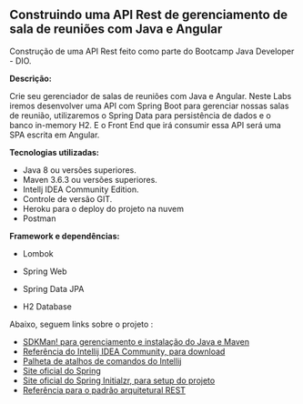 ## Construindo uma API Rest de gerenciamento  de sala de reuniões com Java e Angular 



Construção de uma API Rest feito como parte do Bootcamp Java Developer - DIO.



**Descrição:**

Crie seu gerenciador de salas de reuniões com Java e Angular. Neste Labs iremos desenvolver uma API com Spring Boot para gerenciar nossas salas de reunião, utilizaremos o Spring Data para persistência de dados e o banco in-memory H2. E o Front End que irá consumir essa API será uma SPA escrita em Angular.



**Tecnologias utilizadas:**

- Java 8 ou versões superiores.
- Maven 3.6.3 ou versões superiores.
- Intellj IDEA Community Edition.
- Controle de versão GIT.
- Heroku para o deploy do projeto na nuvem
- Postman



**Framework e dependências:**

- Lombok


- Spring Web
- Spring Data JPA
- H2 Database



Abaixo, seguem links sobre o projeto :

- [SDKMan! para gerenciamento e instalação do Java e Maven](https://sdkman.io/)
- [Referência do Intellij IDEA Community, para download](https://www.jetbrains.com/idea/download)
- [Palheta de atalhos de comandos do Intellij](https://resources.jetbrains.com/storage/products/intellij-idea/docs/IntelliJIDEA_ReferenceCard.pdf)
- [Site oficial do Spring](https://spring.io/)
- [Site oficial do Spring Initialzr, para setup do projeto](https://start.spring.io/)
- [Referência para o padrão arquitetural REST](https://restfulapi.net/)

